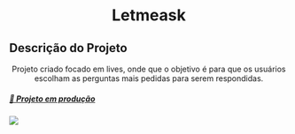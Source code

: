 <h1 align="center">Letmeask</h1>

## Descrição do Projeto
<p align="center">Projeto criado focado em lives, onde que o objetivo é para que os usuários escolham as perguntas mais pedidas para serem respondidas.</p>

<h5>
    <a href="https://letmeask-nlw-3bdf8.web.app/">🔗 Projeto em produção</a>
</h5>

<img src="https://img.shields.io/static/v1?label=Blog&message=Rocketseat&color=7159c1&style=for-the-badge&logo=ghost"/>
